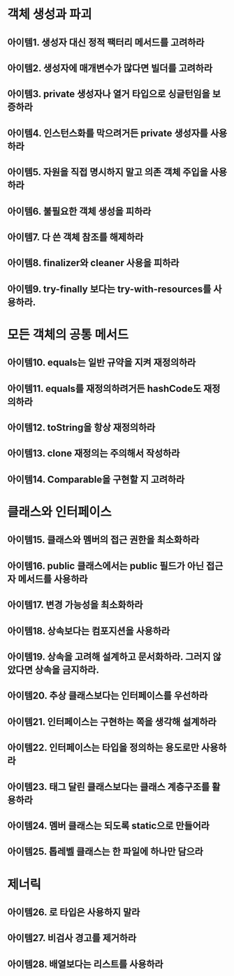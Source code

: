 # 객체 생성과 파괴

 ## 아이템1. 생성자 대신 정적 팩터리 메서드를 고려하라

## 아이템2. 생성자에 매개변수가 많다면 빌더를 고려하라


## 아이템3. private 생성자나 열거 타입으로 싱글턴임을 보증하라

## 아이템4. 인스턴스화를 막으려거든 private 생성자를 사용하라


## 아이템5. 자원을 직접 명시하지 말고 의존 객체 주입을 사용하라


## 아이템6. 불필요한 객체 생성을 피하라


## 아이템7. 다 쓴 객체 참조를 해제하라


## 아이템8. finalizer와 cleaner 사용을 피하라

## 아이템9.  try-finally 보다는 try-with-resources를 사용하라.

# 모든 객체의 공통 메서드
## 아이템10.  equals는 일반 규약을 지켜 재정의하라

## 아이템11. equals를 재정의하려거든 hashCode도 재정의하라

## 아이템12.  toString을 항상 재정의하라

## 아이템13. clone 재정의는 주의해서 작성하라

## 아이템14. Comparable을 구현할 지 고려하라

# 클래스와 인터페이스
## 아이템15. 클래스와 멤버의 접근 권한을 최소화하라

## 아이템16. public 클래스에서는 public 필드가 아닌 접근자 메서드를 사용하라

## 아이템17. 변경 가능성을 최소화하라

## 아이템18. 상속보다는 컴포지션을 사용하라

## 아이템19. 상속을 고려해 설계하고 문서화하라. 그러지 않았다면 상속을 금지하라.

## 아이템20. 추상 클래스보다는 인터페이스를 우선하라

## 아이템21. 인터페이스는 구현하는 쪽을 생각해 설계하라

## 아이템22. 인터페이스는 타입을 정의하는 용도로만 사용하라

## 아이템23. 태그 달린 클래스보다는 클래스 계층구조를 활용하라

## 아이템24. 멤버 클래스는 되도록 static으로 만들어라

## 아이템25. 톱레벨 클래스는 한 파일에 하나만 담으라

# 제너릭
## 아이템26. 로 타입은 사용하지 말라

## 아이템27. 비검사 경고를 제거하라

## 아이템28. 배열보다는 리스트를 사용하라

<!--stackedit_data:
eyJoaXN0b3J5IjpbMzc4NzMyNzY1LC0xMzY0NTEzMDYsLTM1Nj
IyNjkxMF19
-->